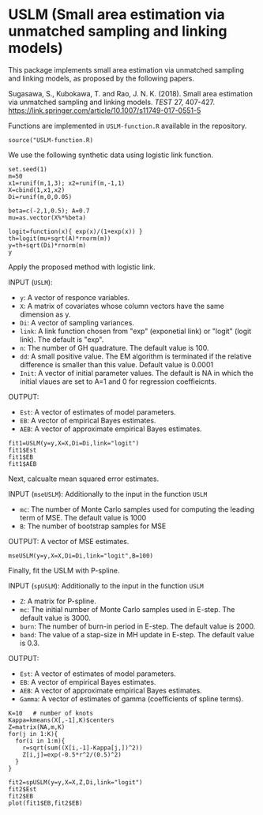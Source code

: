 # USLM (Small area estimation via unmatched sampling and linking models)
This package implements small area estimation via unmatched sampling and linking models, as proposed by the following papers.

Sugasawa, S., Kubokawa, T. and Rao, J. N. K. (2018).  Small area estimation via unmatched sampling and linking models.  *TEST* 27, 407-427. https://link.springer.com/article/10.1007/s11749-017-0551-5

Functions are implemented in `USLM-function.R` available in the repository.
```{r}
source("USLM-function.R)
```
 
We use the following synthetic data using logistic link function.
```{r}
set.seed(1)
m=50
x1=runif(m,1,3); x2=runif(m,-1,1)
X=cbind(1,x1,x2)
Di=runif(m,0,0.05)

beta=c(-2,1,0.5); A=0.7
mu=as.vector(X%*%beta)

logit=function(x){ exp(x)/(1+exp(x)) }
th=logit(mu+sqrt(A)*rnorm(m))
y=th+sqrt(Di)*rnorm(m)
y
```

Apply the proposed method with logistic link.

INPUT (`USLM`):
- `y`: A vector of responce variables.
- `X`: A matrix of covariates whose column vectors have the same dimension as y.
- `Di`: A vector of sampling variances.
- `link`: A link function chosen from "exp" (exponetial link) or "logit" (logit link). The default is "exp".
- `n`: The number of GH quadrature. The default value is 100.
- `dd`: A small positive value. The EM algorithm is terminated if the relative difference is smaller than this value. Default value is 0.0001
- `Init`: A vector of initial parameter values. The default is NA in which the initial vlaues are set to A=1 and 0 for regression coeffieicnts.

OUTPUT: 
- `Est`: A vector of estimates of model parameters.
- `EB`: A vector of empirical Bayes estimates.
- `AEB`: A vector of approximate empirical Bayes estimates.

```{r}
fit1=USLM(y=y,X=X,Di=Di,link="logit")
fit1$Est
fit1$EB
fit1$AEB
```

Next, calcualte mean squared error estimates.

INPUT (`mseUSLM`): Additionally to the input in the function `USLM`
- `mc`: The number of Monte Carlo samples used for computing the leading term of MSE. The default value is 1000
- `B`: The number of bootstrap samples for MSE

OUTPUT: A vector of MSE estimates.
```{r}
mseUSLM(y=y,X=X,Di=Di,link="logit",B=100)
```

Finally, fit the USLM with P-spline.

INPUT (`spUSLM`): Additionally to the input in the function `USLM`
- `Z`: A matrix for P-spline.
- `mc`: The initial number of Monte Carlo samples used in E-step. The default value is 3000.
- `burn`: The number of burn-in period in E-step. The default value is 2000.
- `band`: The value of a stap-size in MH update in E-step. The default value is 0.3.

OUTPUT: 
- `Est`: A vector of estimates of model parameters.
- `EB`: A vector of empirical Bayes estimates.
- `AEB`: A vector of approximate empirical Bayes estimates.
- `Gamma`: A vector of estimates of gamma (coefficients of spline terms).
```{r}
K=10   # number of knots
Kappa=kmeans(X[,-1],K)$centers
Z=matrix(NA,m,K)
for(j in 1:K){
  for(i in 1:m){ 
    r=sqrt(sum((X[i,-1]-Kappa[j,])^2))
    Z[i,j]=exp(-0.5*r^2/(0.5)^2)
  }
}

fit2=spUSLM(y=y,X=X,Z,Di,link="logit")
fit2$Est
fit2$EB
plot(fit1$EB,fit2$EB)
```
